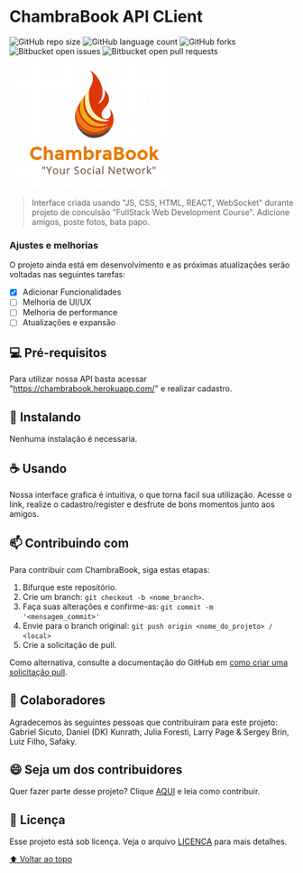 # ChambraBook API CLient

![GitHub repo size](https://img.shields.io/github/repo-size/iuricode/README-template?style=for-the-badge)
![GitHub language count](https://img.shields.io/github/languages/count/iuricode/README-template?style=for-the-badge)
![GitHub forks](https://img.shields.io/github/forks/iuricode/README-template?style=for-the-badge)
![Bitbucket open issues](https://img.shields.io/bitbucket/issues/iuricode/README-template?style=for-the-badge)
![Bitbucket open pull requests](https://img.shields.io/bitbucket/pr-raw/iuricode/README-template?style=for-the-badge)

<img src="./public/Screenshot from 2021-10-25 19-15-21.png" alt="">

> Interface criada usando "JS, CSS, HTML, REACT, WebSocket" durante projeto de conculsão "FullStack Web Development Course".
Adicione amigos, poste fotos, bata papo. 

### Ajustes e melhorias

O projeto ainda está em desenvolvimento e as próximas atualizações serão voltadas nas seguintes tarefas:

- [X] Adicionar Funcionalidades
- [ ] Melhoria de UI/UX
- [ ] Melhoria de performance 
- [ ] Atualizações e expansão 

## 💻 Pré-requisitos

Para utilizar nossa API basta acessar "https://chambrabook.herokuapp.com/" e realizar cadastro.

## 🚀 Instalando <ChambraBook>
Nenhuma instalação é necessaria.

## ☕ Usando <ChambraBook>
Nossa interface grafica é intuitiva, o que torna facil sua utilização. Acesse o link, realize o cadastro/register e desfrute de bons momentos junto aos amigos.

## 📫 Contribuindo com <ChambraBook>

Para contribuir com ChambraBook, siga estas etapas:

1. Bifurque este repositório.
2. Crie um branch: `git checkout -b <nome_branch>`.
3. Faça suas alterações e confirme-as: `git commit -m '<mensagem_commit>'`
4. Envie para o branch original: `git push origin <nome_do_projeto> / <local>`
5. Crie a solicitação de pull.

Como alternativa, consulte a documentação do GitHub em [como criar uma solicitação pull](https://help.github.com/en/github/collaborating-with-issues-and-pull-requests/creating-a-pull-request).

## 🤝 Colaboradores

Agradecemos às seguintes pessoas que contribuíram para este projeto:
Gabriel Sicuto, Daniel (DK) Kunrath, Julia Foresti, Larry Page & Sergey Brin, Luiz Filho, Safaky.
## 😄 Seja um dos contribuidores<br>

Quer fazer parte desse projeto? Clique [AQUI](CONTRIBUTING.md) e leia como contribuir.

## 📝 Licença

Esse projeto está sob licença. Veja o arquivo [LICENÇA](LICENSE.md) para mais detalhes.

[⬆ Voltar ao topo](ChambraBook)<br>
